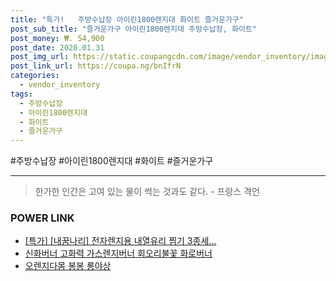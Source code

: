 ```yaml
--- 
title: "특가!   주방수납장 아이린1800렌지대 화이트 즐거운가구" 
post_sub_title: "즐거운가구 아이린1800렌지대 주방수납장, 화이트" 
post_money: ₩. 54,900 
post_date: 2020.01.31 
post_img_url: https://static.coupangcdn.com/image/vendor_inventory/images/2015/11/21/14/3/dab4431e-0a71-40b5-a6b7-1ebffb3480a7.jpg 
post_link_url: https://coupa.ng/bnIfrN 
categories: 
  - vendor_inventory 
tags: 
  - 주방수납장 
  - 아이린1800렌지대 
  - 화이트 
  - 즐거운가구 
--- 
```

  #주방수납장 #아이린1800렌지대 #화이트 #즐거운가구 
<hr> 

> 한가한 인간은 고여 있는 물이 썩는 것과도 같다. - 프랑스 격언 


### POWER LINK

* <a href="https://blog.naver.com/an0733/221789675386" target="_blank">[특가] [내꿈나리] 전자렌지용 내열유리 찜기 3종세...</a>
* <a href="https://blog.naver.com/fasyy4321/221790297804" target="_blank">신화버너 고화력 가스렌지버너 회오리불꽃 화로버너</a>
* <a href="https://blog.naver.com/santokki14/221787707146" target="_blank">오렌지다몸 봉봉 롱야상</a>
